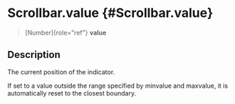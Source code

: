 Scrollbar.value {#Scrollbar.value}
===============

> [Number]{role="ref"} **value**

Description
-----------

The current position of the indicator.

If set to a value outside the range specified by minvalue and maxvalue,
it is automatically reset to the closest boundary.
